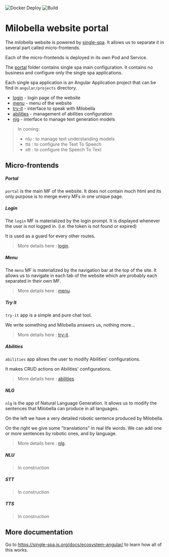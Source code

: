 ![Docker Deploy](https://github.com/milobella/application-web/workflows/Deploy/badge.svg)
![Build](https://github.com/milobella/application-web/workflows/Build/badge.svg)


# Milobella website portal
The milobella website is powered by [single-spa](https://single-spa.js.org). It allows us to separate it in 
several part called micro-frontends.

Each of the micro-frontends is deployed in its own Pod and Service.

The [portal](#portal) folder contains single spa main configuration. It contains no business and configure only the single spa applications.

Each single spa application is an Angular Application project that can be find in ``angular/projects`` directory.
- [login](#login) - login page of the website
- [menu](#menu) - menu of the website
- [try-it](#try-it) - interface to speak with Milobella
- [abilities](#abilities) - management of abilities configuration
- [nlg](#nlg) - interface to manage text generation models

>
> In coming:
> - nlu : to manage text understanding models
> - tts : to configure the Text To Speech
> - stt : to configure the Speech To Text

## Micro-frontends
##### Portal
``portal`` is the main MF of the website. It does not contain much html and its only purpose is to merge
every MFs in one unique page.

##### Login
The `login` MF is materialized by the login prompt. It is displayed whenever the user is not logged in. (i.e. the token
is not found or expired)

It is used as a guard for every other routes.

> More details here : [login](angular/projects/login).

##### Menu
The `menu` MF is materialized by the navigation bar at the top of the site. It allows us to navigate in
each tab of the website which are probably each separated in their own MF.

> More details here : [menu](angular/projects/login).

##### Try It
``try-it`` app is a simple and pure chat tool.

We write something and Milobella answers us, nothing more...

> More details here : [try-it](angular/projects/try-it).

##### Abilities
``abilities`` app allows the user to modify Abilities' configurations.

It makes CRUD actions on Abilities' configurations.

> More details here : [abilities](angular/projects/abilities).

##### NLG
``nlg`` is the app of Natural Language Generation.
It allows us to modify the sentences that Milobella can produce in all languages.

On the left we have a very detailed robotic sentence produced by Milobella.

On the right we give some "translations" in real life words. We can add one or more sentences by robotic ones, and by
language.

> More details here : [nlg](angular/projects/nlg).

##### NLU
> In construction
>
##### STT
> In construction

##### TTS
> In construction

## More documentation
Go to https://single-spa.js.org/docs/ecosystem-angular/ to learn how all of this works.
